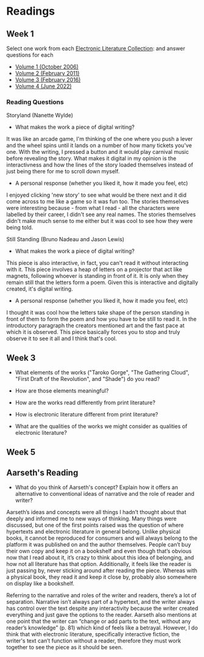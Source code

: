 # Readings
## Week 1

Select one work from each [Electronic Literature Collection](https://collection.eliterature.org/): and answer questions for each

* [Volume 1 (October 2006)](https://collection.eliterature.org/1/)
* [Volume 2 (February 2011)](https://collection.eliterature.org/2/)
* [Volume 3 (February 2016)](https://collection.eliterature.org/3/)
* [Volume 4 (June 2022)](https://collection.eliterature.org/4/)

### Reading Questions

Storyland (Nanette Wylde)
- What makes the work a piece of digital writing?

It was like an arcade game, I'm thinking of the one where you push a lever and the wheel spins until it lands on a number of how many tickets you've one. With the writing, I pressed a button and it would play carnival music before revealing the story. What makes it digital in my opinion is the interactivness and how the lines of the story loaded themselves instead of just being there for me to scroll down myself.

- A personal response (whether you liked it, how it made you feel, etc)

I enjoyed clicking 'new story' to see what would be there next and it did come across to me like a game so it was fun too. The stories themselves were interesting because - from what I read - all the characters were labelled by their career, I didn't see any real names. The stories themselves didn't make much sense to me either but it was cool to see how they were being told.

Still Standing (Bruno Nadeau and Jason Lewis)
- What makes the work a piece of digital writing?

This piece is also interactive, in fact, you can't read it without interacting with it. This piece involves a heap of letters on a projector that act like magnets, following whoever is standing in front of it. It is only when they remain still that the letters form a poem. Given this is interactive and digitally created, it's digital writing.

- A personal response (whether you liked it, how it made you feel, etc)

I thought it was cool how the letters take shape of the person standing in front of them to form the poem and how you have to be still to read it. In the introductory paragraph the creators mentioned art and the fast pace at which it is observed. This piece basically forces you to stop and truly observe it to see it all and I think that's cool.

## Week 3

- What elements of the works ("Taroko Gorge", "The Gathering Cloud", "First Draft of the Revolution", and "Shade") do you read?

- How are those elements meaningful?

- How are the works read differently from print literature?

- How is electronic literature different from print literature?

- What are the qualities of the works we might consider as qualities of electronic literature?

## Week 5

## Aarseth's Reading

- What do you think of Aarseth's concept? Explain how it offers an alternative to conventional ideas of narrative and the role of reader and writer?

Aarseth’s ideas and concepts were all things I hadn’t thought about that deeply and informed me to new ways of thinking. Many things were discussed, but one of the first points raised was the question of where hypertexts and electronic literature in general belong. Unlike physical books, it cannot be reproduced for consumers and will always belong to the platform it was published on and the author themselves. People can’t buy their own copy and keep it on a bookshelf and even though that’s obvious now that I read about it, it’s crazy to think about this idea of belonging, and how not all literature has that option. Additionally, it feels like the reader is just passing by, never sticking around after reading the piece. Whereas with a physical book, they read it and keep it close by, probably also somewhere on display like a bookshelf.

Referring to the narrative and roles of the writer and readers, there’s a lot of separation. Narrative isn’t always part of a hypertext, and the writer always has control over the text despite any interactivity because the writer created everything and just gave the options to the reader. Aarseth also mentions at one point that the writer can “change or add parts to the text, without any reader’s knowledge” (p. 81) which kind of feels like a betrayal. However, I do think that with electronic literature, specifically interactive fiction, the writer's text can’t function without a reader, therefore they must work together to see the piece as it should be seen.

